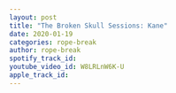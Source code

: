 ```yaml
---
layout: post
title: "The Broken Skull Sessions: Kane"
date: 2020-01-19
categories: rope-break
author: rope-break
spotify_track_id: 
youtube_video_id: W8LRLnW6K-U
apple_track_id: 
---
```

